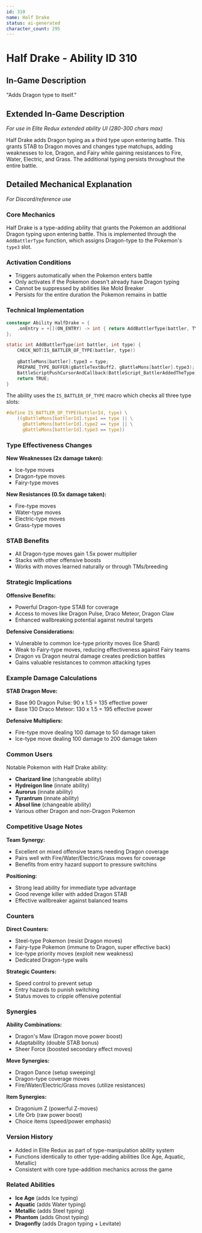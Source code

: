 ```yaml
---
id: 310
name: Half Drake
status: ai-generated
character_count: 295
---
```


# Half Drake - Ability ID 310

## In-Game Description
"Adds Dragon type to itself."

## Extended In-Game Description
*For use in Elite Redux extended ability UI (280-300 chars max)*

Half Drake adds Dragon typing as a third type upon entering battle. This grants STAB to Dragon moves and changes type matchups, adding weaknesses to Ice, Dragon, and Fairy while gaining resistances to Fire, Water, Electric, and Grass. The additional typing persists throughout the entire battle.

## Detailed Mechanical Explanation
*For Discord/reference use*

### Core Mechanics
Half Drake is a type-adding ability that grants the Pokemon an additional Dragon typing upon entering battle. This is implemented through the `AddBattlerType` function, which assigns Dragon-type to the Pokemon's `type3` slot.

### Activation Conditions
- Triggers automatically when the Pokemon enters battle
- Only activates if the Pokemon doesn't already have Dragon typing
- Cannot be suppressed by abilities like Mold Breaker
- Persists for the entire duration the Pokemon remains in battle

### Technical Implementation
```c
constexpr Ability HalfDrake = {
    .onEntry = +[](ON_ENTRY) -> int { return AddBattlerType(battler, TYPE_DRAGON); },
};

static int AddBattlerType(int battler, int type) {
    CHECK_NOT(IS_BATTLER_OF_TYPE(battler, type))
    
    gBattleMons[battler].type3 = type;
    PREPARE_TYPE_BUFFER(gBattleTextBuff2, gBattleMons[battler].type3);
    BattleScriptPushCursorAndCallback(BattleScript_BattlerAddedTheType);
    return TRUE;
}
```

The ability uses the `IS_BATTLER_OF_TYPE` macro which checks all three type slots:
```c
#define IS_BATTLER_OF_TYPE(battlerId, type) \
    ((gBattleMons[battlerId].type1 == type || \
      gBattleMons[battlerId].type2 == type || \
      gBattleMons[battlerId].type3 == type))
```

### Type Effectiveness Changes
**New Weaknesses (2x damage taken):**
- Ice-type moves
- Dragon-type moves  
- Fairy-type moves

**New Resistances (0.5x damage taken):**
- Fire-type moves
- Water-type moves
- Electric-type moves
- Grass-type moves

### STAB Benefits
- All Dragon-type moves gain 1.5x power multiplier
- Stacks with other offensive boosts
- Works with moves learned naturally or through TMs/breeding

### Strategic Implications
**Offensive Benefits:**
- Powerful Dragon-type STAB for coverage
- Access to moves like Dragon Pulse, Draco Meteor, Dragon Claw
- Enhanced wallbreaking potential against neutral targets

**Defensive Considerations:**
- Vulnerable to common Ice-type priority moves (Ice Shard)
- Weak to Fairy-type moves, reducing effectiveness against Fairy teams
- Dragon vs Dragon neutral damage creates prediction battles
- Gains valuable resistances to common attacking types

### Example Damage Calculations
**STAB Dragon Move:**
- Base 90 Dragon Pulse: 90 x 1.5 = 135 effective power
- Base 130 Draco Meteor: 130 x 1.5 = 195 effective power

**Defensive Multipliers:**
- Fire-type move dealing 100 damage to 50 damage taken
- Ice-type move dealing 100 damage to 200 damage taken

### Common Users
Notable Pokemon with Half Drake ability:
- **Charizard line** (changeable ability)
- **Hydreigon line** (innate ability)
- **Aurorus** (innate ability)
- **Tyrantrum** (innate ability) 
- **Absol line** (changeable ability)
- Various other Dragon and non-Dragon Pokemon

### Competitive Usage Notes
**Team Synergy:**
- Excellent on mixed offensive teams needing Dragon coverage
- Pairs well with Fire/Water/Electric/Grass moves for coverage
- Benefits from entry hazard support to pressure switchins

**Positioning:**
- Strong lead ability for immediate type advantage
- Good revenge killer with added Dragon STAB
- Effective wallbreaker against balanced teams

### Counters
**Direct Counters:**
- Steel-type Pokemon (resist Dragon moves)
- Fairy-type Pokemon (immune to Dragon, super effective back)
- Ice-type priority moves (exploit new weakness)
- Dedicated Dragon-type walls

**Strategic Counters:**
- Speed control to prevent setup
- Entry hazards to punish switching
- Status moves to cripple offensive potential

### Synergies
**Ability Combinations:**
- Dragon's Maw (Dragon move power boost)
- Adaptability (double STAB bonus)
- Sheer Force (boosted secondary effect moves)

**Move Synergies:**
- Dragon Dance (setup sweeping)
- Dragon-type coverage moves
- Fire/Water/Electric/Grass moves (utilize resistances)

**Item Synergies:**
- Dragonium Z (powerful Z-moves)
- Life Orb (raw power boost)
- Choice items (speed/power emphasis)

### Version History
- Added in Elite Redux as part of type-manipulation ability system
- Functions identically to other type-adding abilities (Ice Age, Aquatic, Metallic)
- Consistent with core type-addition mechanics across the game

### Related Abilities
- **Ice Age** (adds Ice typing)
- **Aquatic** (adds Water typing) 
- **Metallic** (adds Steel typing)
- **Phantom** (adds Ghost typing)
- **Dragonfly** (adds Dragon typing + Levitate)